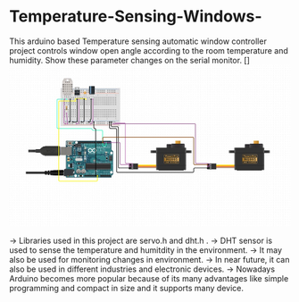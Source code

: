 # Temperature-Sensing-Windows-
This arduino based Temperature sensing automatic window controller project controls window open angle according to the room temperature and humidity. Show these parameter changes on the serial monitor.
[]![Circuit Diagram](https://github.com/Monika3002/Temperature-Sensing-Windows-/blob/main/image.jpeg)

-> Libraries used in this project are servo.h and dht.h .
-> DHT sensor is used to sense the temperature and humitdity in the environment.
-> It may also be used for monitoring changes in environment.
-> In near future, it can also be used in different industries and electronic devices.
-> Nowadays Arduino becomes more popular because of its many advantages like simple programming and compact in size and it supports many device.



